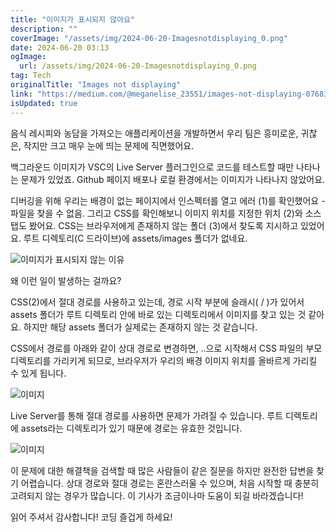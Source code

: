 ```yaml
---
title: "이미지가 표시되지 않아요"
description: ""
coverImage: "/assets/img/2024-06-20-Imagesnotdisplaying_0.png"
date: 2024-06-20 03:13
ogImage: 
  url: /assets/img/2024-06-20-Imagesnotdisplaying_0.png
tag: Tech
originalTitle: "Images not displaying"
link: "https://medium.com/@meganelise_23551/images-not-displaying-07683b97dad4"
isUpdated: true
---
```





음식 레시피와 농담을 가져오는 애플리케이션을 개발하면서 우리 팀은 흥미로운, 귀찮은, 작지만 크고 매우 눈에 띄는 문제에 직면했어요.

백그라운드 이미지가 VSC의 Live Server 플러그인으로 코드를 테스트할 때만 나타나는 문제가 있었죠. Github 페이지 배포나 로컬 환경에서는 이미지가 나타나지 않았어요.

디버깅을 위해 우리는 배경이 없는 페이지에서 인스펙터를 열고 에러 (1)를 확인했어요 - 파일을 찾을 수 없음. 그리고 CSS를 확인해보니 이미지 위치를 지정한 위치 (2)와 소스 탭도 봤어요. CSS는 브라우저에게 존재하지 않는 폴더 (3)에서 찾도록 지시하고 있었어요. 루트 디렉토리(C 드라이브)에 assets/images 폴더가 없네요.

<div class="content-ad"></div>


![이미지가 표시되지 않는 이유](/assets/img/2024-06-20-Imagesnotdisplaying_1.png)

왜 이런 일이 발생하는 걸까요?

CSS(2)에서 절대 경로를 사용하고 있는데, 경로 시작 부분에 슬래시( / )가 있어서 assets 폴더가 루트 디렉토리 안에 바로 있는 디렉토리에서 이미지를 찾고 있는 것 같아요. 하지만 해당 assets 폴더가 실제로는 존재하지 않는 것 같습니다.

CSS에서 경로를 아래와 같이 상대 경로로 변경하면, ..으로 시작해서 CSS 파일의 부모 디렉토리를 가리키게 되므로, 브라우저가 우리의 배경 이미지 위치를 올바르게 가리킬 수 있게 됩니다.


<div class="content-ad"></div>

![이미지](/assets/img/2024-06-20-Imagesnotdisplaying_2.png)

Live Server를 통해 절대 경로를 사용하면 문제가 가려질 수 있습니다. 루트 디렉토리에 assets라는 디렉토리가 있기 때문에 경로는 유효한 것입니다.

![이미지](/assets/img/2024-06-20-Imagesnotdisplaying_3.png)

이 문제에 대한 해결책을 검색할 때 많은 사람들이 같은 질문을 하지만 완전한 답변을 찾기 어렵습니다. 상대 경로와 절대 경로는 혼란스러울 수 있으며, 처음 시작할 때 충분히 고려되지 않는 경우가 많습니다. 이 기사가 조금이나마 도움이 되길 바라겠습니다!

<div class="content-ad"></div>

읽어 주셔서 감사합니다! 코딩 즐겁게 하세요!